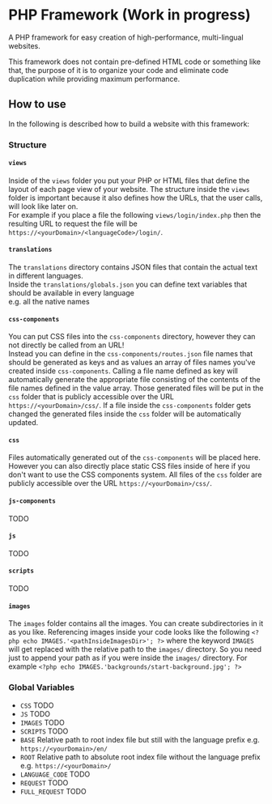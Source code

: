# PHP Framework (Work in progress)
A PHP framework for easy creation of high-performance, multi-lingual websites.  

This framework does not contain pre-defined HTML code or something like that, 
the purpose of it is to organize your code and eliminate code duplication while 
providing maximum performance. 

## How to use
In the following is described how to build a website with this framework:

### Structure
#### `views`
Inside of the `views` folder you put your PHP or HTML files that define the layout of each page view of your website. 
The structure inside the `views` folder is important because it also defines how the URLs, that the user calls, will look like later on.  
For example if you place a file the following `views/login/index.php` then the resulting URL to request the file 
will be  `https://<yourDomain>/<languageCode>/login/`.

#### `translations`
The `translations` directory contains JSON files that contain the actual text in different languages.  
Inside the `translations/globals.json` you can define text variables that should be available in every language  
e.g. all the native names 

#### `css-components`
You can put CSS files into the `css-components` directory, however they can not directly be called from an URL!  
Instead you can define in the `css-components/routes.json` file names that should be generated as keys 
and as values an array of files names you've created inside `css-components`. Calling a file name defined as key will 
automatically generate the appropriate file consisting of the contents of the file names defined in the value array. 
Those generated files will be put in the `css` folder that is publicly accessible over the URL `https://<yourDomain>/css/`. 
If a file inside the `css-components` folder gets changed the generated files inside the `css` folder will be automatically updated. 

#### `css`
Files automatically generated out of the `css-components` will be placed here. 
However you can also directly place static CSS files inside of here if you don't want to use the CSS components system. 
All files of the `css` folder are publicly accessible over the URL `https://<yourDomain>/css/`.

#### `js-components`
TODO

#### `js`
TODO

#### `scripts`
TODO

#### `images`
The `images` folder contains all the images. You can create subdirectories in it as you like. 
Referencing images inside your code looks like the following `<?php echo IMAGES.'<pathInsideImagesDir>'; ?>` 
where the keyword `IMAGES` will get replaced with the relative path to the `images/` directory. So you need just to 
append your path as if you were inside the `images/` directory.
For  example `<?php echo IMAGES.'backgrounds/start-background.jpg'; ?>`

### Global Variables
* `CSS` TODO
* `JS` TODO
* `IMAGES` TODO
* `SCRIPTS` TODO
* `BASE` Relative path to root index file but still with the language prefix e.g. `https://<yourDomain>/en/`
* `ROOT` Relative path to absolute root index file without the language prefix e.g. `https://<yourDomain>/`
* `LANGUAGE_CODE` TODO
* `REQUEST` TODO
* `FULL_REQUEST` TODO
